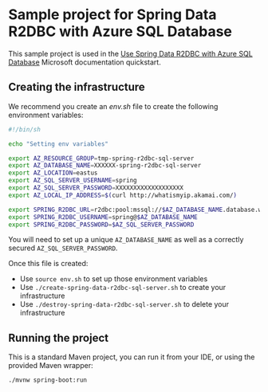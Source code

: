 # Sample project for Spring Data R2DBC with Azure SQL Database

This sample project is used in the [Use Spring Data R2DBC with Azure SQL Database](https://docs.microsoft.com/azure/developer/java/spring-framework/configure-spring-data-r2dbc-with-azure-sql-server/?WT.mc_id=github-microsoftsamples-judubois) Microsoft documentation quickstart.

## Creating the infrastructure

We recommend you create an *env.sh* file to create the following environment variables:

```bash
#!/bin/sh

echo "Setting env variables"

export AZ_RESOURCE_GROUP=tmp-spring-r2dbc-sql-server
export AZ_DATABASE_NAME=XXXXXX-spring-r2dbc-sql-server
export AZ_LOCATION=eastus
export AZ_SQL_SERVER_USERNAME=spring
export AZ_SQL_SERVER_PASSWORD=XXXXXXXXXXXXXXXXXXX
export AZ_LOCAL_IP_ADDRESS=$(curl http://whatismyip.akamai.com/)

export SPRING_R2DBC_URL=r2dbc:pool:mssql://$AZ_DATABASE_NAME.database.windows.net:1433/demo
export SPRING_R2DBC_USERNAME=spring@$AZ_DATABASE_NAME
export SPRING_R2DBC_PASSWORD=$AZ_SQL_SERVER_PASSWORD
```

You will need to set up a unique `AZ_DATABASE_NAME` as well as a correctly secured `AZ_SQL_SERVER_PASSWORD`.

Once this file is created:

- Use `source env.sh` to set up those environment variables
- Use `./create-spring-data-r2dbc-sql-server.sh` to create your infrastructure
- Use `./destroy-spring-data-r2dbc-sql-server.sh` to delete your infrastructure

## Running the project

This is a standard Maven project, you can run it from your IDE, or using the provided Maven wrapper:

```bash
./mvnw spring-boot:run
```
